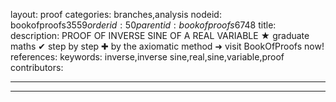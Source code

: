 layout: proof
categories: branches,analysis
nodeid: bookofproofs$3559
orderid: 50
parentid: bookofproofs$6748
title: 
description: PROOF OF INVERSE SINE OF A REAL VARIABLE &#9733; graduate maths &#10004; step by step &#10010; by the axiomatic method &#10140; visit BookOfProofs now!
references: 
keywords: inverse,inverse sine,real,sine,variable,proof
contributors: 

---


---

